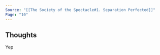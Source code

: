 ```yaml
---
Source: "[[The Society of the Spectacle#1. Separation Perfected]]"
Page: "10"
---
```

## Thoughts
Yep